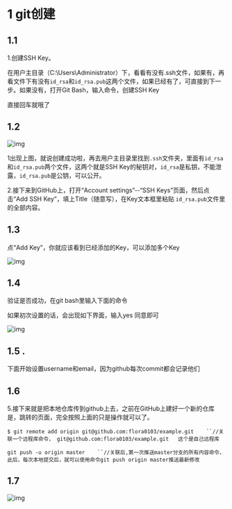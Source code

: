 # 1 git创建

## 1.1

1.创建SSH Key。

在用户主目录（C:\Users\Administrator）下，看看有没有.ssh文件，如果有，再看文件下有没有`id_rsa`和`id_rsa.pub`这两个文件，如果已经有了，可直接到下一步。如果没有，打开Git Bash，输入命令，创建SSH Key

直接回车就哦了

## 1.2



![img](https://images2015.cnblogs.com/blog/1192146/201707/1192146-20170714173049337-699715656.png)

 1出现上图，就说创建成功啦，再去用户主目录里找到`.ssh`文件夹，里面有`id_rsa`和`id_rsa.pub`两个文件，这两个就是SSH Key的秘钥对，`id_rsa`是私钥，不能泄露，`id_rsa.pub`是公钥，可以公开。

 

2.接下来到GitHub上，打开“Account settings”--“SSH Keys”页面，然后点击“Add SSH Key”，填上Title（随意写），在Key文本框里粘贴 `id_rsa.pub`文件里的全部内容。

## 1.3

点“Add Key”，你就应该看到已经添加的Key，可以添加多个Key

![img](https://images2015.cnblogs.com/blog/1192146/201707/1192146-20170714174315025-1450935601.png)





## 1.4

验证是否成功，在git bash里输入下面的命令

如果初次设置的话，会出现如下界面，输入yes 同意即可

![img](https://images2015.cnblogs.com/blog/1192146/201707/1192146-20170714175422400-33988795.png)

## 1.5 .

下面开始设置username和email，因为github每次commit都会记录他们

## 1.6

5.接下来就是把本地仓库传到github上去，之前在GitHub上建好一个新的仓库是，跳转的页面，完全按照上面的只是操作就可以了。

 `$ git remote add origin git@github.com:flora0103/example.git    ``//关联一个远程库命令， git@github.com:flora0103/example.git   这个是自己远程库`

`git push -u origin master    ``//关联后,第一次推送master分支的所有内容命令，此后，每次本地提交后，就可以使用命令git push origin master推送最新修改`

## 1.7

![img](https://images2015.cnblogs.com/blog/1192146/201707/1192146-20170711180601197-948815634.jpg)

 